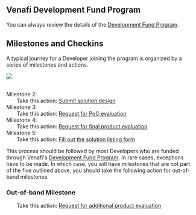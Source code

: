 
## Venafi Development Fund Program
You can always review the details of the [Development Fund Program](devfund.md). 

## Milestones and Checkins
 A typical journey for a Developer joining the program is organized by a series of milestones and actions.

<div id="9B655732E9F0B87CAE2F9687FDEDF6BCD81_39845"><div id="9B655732E9F0B87CAE2F9687FDEDF6BCD81_39845_robot"><a href="https://cloud.smartdraw.com/share.aspx/?pubDocShare=9B655732E9F0B87CAE2F9687FDEDF6BCD81" target="_blank"><img src="https://cloud.smartdraw.com/cloudstorage/9B655732E9F0B87CAE2F9687FDEDF6BCD81/preview2.png"></a></div></div><script src="https://cloud.smartdraw.com/plugins/html/js/sdjswidget_html.js" type="text/javascript"></script><script type="text/javascript">SDJS_Widget("9B655732E9F0B87CAE2F9687FDEDF6BCD81",39845,1,"");</script><br/>

Milestone 2: <br>
  &nbsp;&nbsp;&nbsp;&nbsp;&nbsp;&nbsp; Take this action: [Submit solution design](https://solution-design-devfu.paperform.co)<br>
Milestone 3: <br>
  &nbsp;&nbsp;&nbsp;&nbsp;&nbsp;&nbsp; Take this action: [Request for PoC evaluation](https://devfund-poc-evaluation.paperform.co)<br>
Milestone 4: <br>
  &nbsp;&nbsp;&nbsp;&nbsp;&nbsp;&nbsp; Take this action: [Request for final product evaluation](https://devfund-final-request.paperform.co)<br>
Milestone 5: <br>
  &nbsp;&nbsp;&nbsp;&nbsp;&nbsp;&nbsp; Take this action: [Fill out the solution listing form](https://developer-solution-listing.paperform.co)<br>

This process should be followed by most Developers who are funded through Venafi's [Development Fund Program](devfund.md). In rare cases, exceptions have to be made. In which case, you will have milestones that are not part of the five outlined above, you should take the following action for out-of-band milestones.

### Out-of-band Milestone
  &nbsp;&nbsp;&nbsp;&nbsp;&nbsp;&nbsp; Take this action: [Request for additional product evaluation](new-use-case.md)